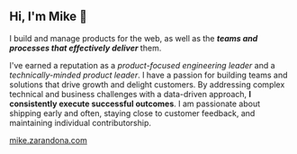 ## Hi, I'm Mike 👋

I build and manage products for the web, as well as the ***teams and processes that effectively deliver*** them.

I've earned a reputation as a _product-focused engineering leader_ and a _technically-minded product leader_. I have a passion for building teams and solutions that drive growth and delight customers. By addressing complex technical and business challenges with a data-driven approach, **I consistently execute successful outcomes**. I am passionate about shipping early and often, staying close to customer feedback, and maintaining individual contributorship.

<a href="https://mike.zarandona.com/" target="_blank">mike.zarandona.com</a>
